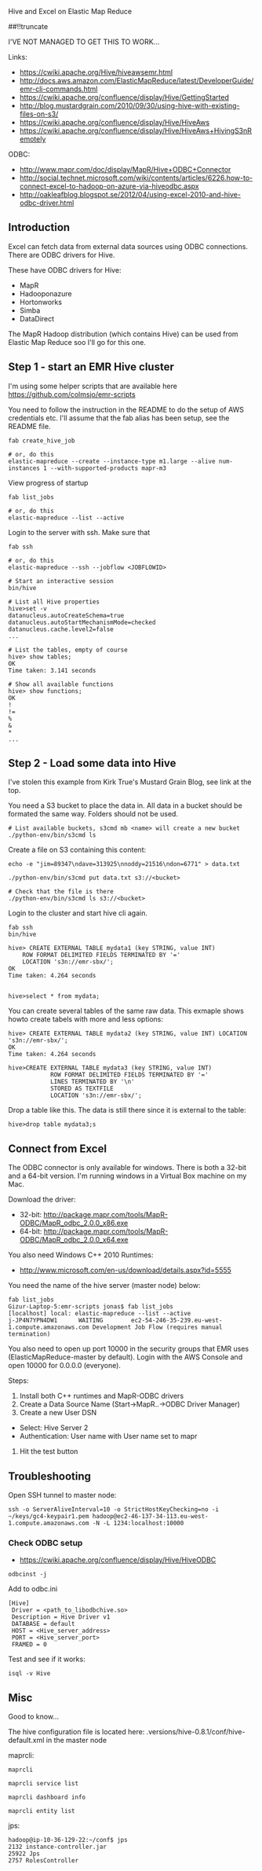 Hive and Excel on Elastic Map Reduce

[meta:author]: <> (Jonas Colmsjo)
[meta:title]: <> (Hive and Excel on Elastic Map Reduce)
[meta:date]: <> (2013-03-14)
[meta:nested:key]: <> (Metadata value)

##!!truncate


I'VE NOT MANAGED TO GET THIS TO WORK...

Links:

 * https://cwiki.apache.org/Hive/hiveawsemr.html
 * http://docs.aws.amazon.com/ElasticMapReduce/latest/DeveloperGuide/emr-cli-commands.html
 * https://cwiki.apache.org/confluence/display/Hive/GettingStarted
 * http://blog.mustardgrain.com/2010/09/30/using-hive-with-existing-files-on-s3/
 * https://cwiki.apache.org/confluence/display/Hive/HiveAws
 * https://cwiki.apache.org/confluence/display/Hive/HiveAws+HivingS3nRemotely


ODBC:

 * http://www.mapr.com/doc/display/MapR/Hive+ODBC+Connector
 * http://social.technet.microsoft.com/wiki/contents/articles/6226.how-to-connect-excel-to-hadoop-on-azure-via-hiveodbc.aspx
 * http://oakleafblog.blogspot.se/2012/04/using-excel-2010-and-hive-odbc-driver.html


## Introduction

Excel can fetch data from external data sources using ODBC connections. There are ODBC drivers for Hive.

These have ODBC drivers for Hive:

 * MapR 
 * Hadooponazure
 * Hortonworks
 * Simba
 * DataDirect


The MapR Hadoop distribution (which contains Hive) can be used from Elastic Map Reduce soo I'll go for 
this one. 


## Step 1 - start an EMR Hive cluster

I'm using some helper scripts that are available here https://github.com/colmsjo/emr-scripts

You need to follow the instruction in the README to do the setup of AWS credentials etc.
I'll assume that the fab alias has been setup, see the README file.


```
fab create_hive_job

# or, do this
elastic-mapreduce --create --instance-type m1.large --alive num-instances 1 --with-supported-products mapr-m3
```

View progress of startup

```
fab list_jobs

# or, do this
elastic-mapreduce --list --active
```

Login to the server with ssh. Make sure that 


```
fab ssh

# or, do this
elastic-mapreduce --ssh --jobflow <JOBFLOWID>

# Start an interactive session
bin/hive

# List all Hive properties
hive>set -v
datanucleus.autoCreateSchema=true
datanucleus.autoStartMechanismMode=checked
datanucleus.cache.level2=false
...

# List the tables, empty of course
hive> show tables;
OK
Time taken: 3.141 seconds

# Show all available functions
hive> show functions;
OK
!
!=
%
&
*
...

```


## Step 2 - Load some data into Hive

I've stolen this example from Kirk True's Mustard Grain Blog, see link at the top.

You need a S3 bucket to place the data in. All data in a bucket should be formated the 
same way. Folders should not be used.

```
# List available buckets, s3cmd mb <name> will create a new bucket 
./python-env/bin/s3cmd ls
```

Create a file on S3 containing this content:

```
echo -e "jim=89347\ndave=313925\nnoddy=21516\ndon=6771" > data.txt

./python-env/bin/s3cmd put data.txt s3://<bucket>

# Check that the file is there
./python-env/bin/s3cmd ls s3://<bucket>
```


Login to the cluster and start hive cli again. 

```
fab ssh
bin/hive

hive> CREATE EXTERNAL TABLE mydata1 (key STRING, value INT)
    ROW FORMAT DELIMITED FIELDS TERMINATED BY '='
    LOCATION 's3n://emr-sbx/';
OK
Time taken: 4.264 seconds


hive>select * from mydata;
```

You can create several tables of the same raw data. This exmaple shows howto create tabels 
with more and less options:

```
hive> CREATE EXTERNAL TABLE mydata2 (key STRING, value INT) LOCATION 's3n://emr-sbx/';
OK
Time taken: 4.264 seconds

hive>CREATE EXTERNAL TABLE mydata3 (key STRING, value INT)
            ROW FORMAT DELIMITED FIELDS TERMINATED BY '='
            LINES TERMINATED BY '\n' 
            STORED AS TEXTFILE
            LOCATION 's3n://emr-sbx/';

```

Drop a table like this. The data is still there since it is external to the table:

```
hive>drop table mydata3;s
```


## Connect from Excel

The ODBC connector is only available for windows. There is both a 32-bit and a 64-bit version.
I'm running windows in a Virtual Box machine on my Mac.

Download the driver: 

 * 32-bit: http://package.mapr.com/tools/MapR-ODBC/MapR_odbc_2.0.0_x86.exe
 * 64-bit: http://package.mapr.com/tools/MapR-ODBC/MapR_odbc_2.0.0_x64.exe


You also need Windows C++ 2010 Runtimes:

 * http://www.microsoft.com/en-us/download/details.aspx?id=5555


You need the name of the hive server (master node) below:

```
fab list_jobs
Gizur-Laptop-5:emr-scripts jonas$ fab list_jobs
[localhost] local: elastic-mapreduce --list --active
j-JP4N7YPN4DW1      WAITING        ec2-54-246-35-239.eu-west-1.compute.amazonaws.com Development Job Flow (requires manual termination)
```

You also need to open up port 10000 in the security groups that EMR uses (ElasticMapReduce-master by default). Login with the AWS Console and open 10000 for 0.0.0.0 (everyone).


Steps:

  1. Install both C++ runtimes and MapR-ODBC drivers
  1. Create a Data Source Name (Start->MapR..->ODBC Driver Manager)
  1. Create a new User DSN
   * Select: Hive Server 2
   * Authentication: User name with User name set to mapr
  1. Hit the test button


## Troubleshooting


Open SSH tunnel to master node:

```
ssh -o ServerAliveInterval=10 -o StrictHostKeyChecking=no -i ~/keys/gc4-keypair1.pem hadoop@ec2-46-137-34-113.eu-west-1.compute.amazonaws.com -N -L 1234:localhost:10000
```


### Check ODBC setup


 * https://cwiki.apache.org/confluence/display/Hive/HiveODBC


```
odbcinst -j
```

Add to odbc.ini

```
[Hive]
 Driver = <path_to_libodbchive.so>
 Description = Hive Driver v1
 DATABASE = default
 HOST = <Hive_server_address>
 PORT = <Hive_server_port>
 FRAMED = 0
```


Test and see if it works:

```
isql -v Hive
```


## Misc

Good to know...

The hive configuration file is located here: .versions/hive-0.8.1/conf/hive-default.xml in the master node

maprcli:

```
maprcli

maprcli service list

maprcli dashboard info

maprcli entity list
```

jps:

```
hadoop@ip-10-36-129-22:~/conf$ jps
2132 instance-controller.jar
25922 Jps
2757 RolesController
```







